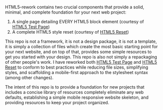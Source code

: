 HTML5-rework contains two crucial components that provide a solid, minimal, and complete foundation for your next web project:

1) A single page detailing EVERY HTML5 block element (courtesy of [HTML5 Test Page](https://github.com/cbracco/html5-test-page))
2) A complete HTML5 style reset (courtesy of [HTML5 Reset](https://github.com/murtaugh/HTML5-Reset))

This repo is not a framework, it is not a design package, it is not a template, it is simply a collection of files which create the most basic starting point for your next website, and on top of that, provides some simple resources to get you started with your design. This repo is also not simply a repackaging of other people's work. I have reworked both [HTML5 Test Page](https://github.com/cbracco/html5-test-page) and [HTML5 Reset](https://github.com/murtaugh/HTML5-Reset) to conform to best practices while reducing file sizes, simplifying styles, and scaffolding a mobile-first approach to the stylesheet syntax (among other changes).

The intent of this repo is to provide a foundation for new projects that includes a concise library of resources completely eliminate any web defaults, establishing a simple mobile responsive website skeleton, and providing resources to keep your project organized.
